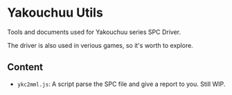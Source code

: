 # Yakouchuu Utils
Tools and documents used for Yakouchuu series SPC Driver.

The driver is also used in verious games, so it's worth to explore.

## Content

* `ykc2mml.js`: A script parse the SPC file and give a report to you. Still WIP.
